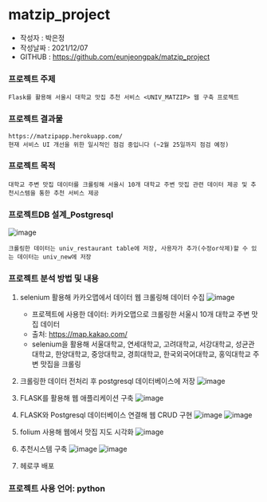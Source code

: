 # matzip_project
  - 작성자 : 박은정
  - 작성날짜 : 2021/12/07
  - GITHUB : https://github.com/eunjeongpak/matzip_project
 
### 프로젝트 주제
    Flask를 활용해 서울시 대학교 맛집 추천 서비스 <UNIV_MATZIP> 웹 구축 프로젝트
    
### 프로젝트 결과물 
    https://matzipapp.herokuapp.com/
    현재 서비스 UI 개선을 위한 일시적인 점검 중입니다 (~2월 25일까지 점검 예정)
    
### 프로젝트 목적
    대학교 주변 맛집 데이터를 크롤링해 서울시 10개 대학교 주변 맛집 관련 데이터 제공 및 추천시스템을 통한 추천 서비스 제공

### 프로젝트DB 설계_Postgresql
  ![image](https://user-images.githubusercontent.com/76864400/144953861-989c306e-237d-482e-96dd-0fba46a49dc5.png)
  
    크롤링한 데이터는 univ_restaurant table에 저장, 사용자가 추가(수정or삭제)할 수 있는 데이터는 univ_new에 저장
    
### 프로젝트 분석 방법 및 내용 
  1. selenium 활용해 카카오맵에서 데이터 웹 크롤링해 데이터 수집
    ![image](https://user-images.githubusercontent.com/76864400/142368454-9128e314-23b9-48dc-b807-ffad80c628f2.png)
    
      - 프로젝트에 사용한 데이터: 카카오맵으로 크롤링한 서울시 10개 대학교 주변 맛집 데이터
      - 출처: https://map.kakao.com/
      - selenium을 활용해 서울대학교, 연세대학교, 고려대학교, 서강대학교, 성균관대학교, 한양대학교, 중앙대학교, 경희대학교, 한국외국어대학교, 홍익대학교 주변 맛집을 크롤링
     

  2. 크롤링한 데이터 전처리 후 postgresql 데이터베이스에 저장
    ![image](https://user-images.githubusercontent.com/76864400/141224642-0ff09948-7428-40d4-8a07-e2c81d06cb07.png)
    
  3. FLASK를 활용해 웹 애플리케이션 구축
    ![image](https://user-images.githubusercontent.com/76864400/142368911-e388b318-8edb-47e7-ac25-87791b2d7591.png)

  4. FLASK와 Postgresql 데이터베이스 연결해 웹 CRUD 구현
    ![image](https://user-images.githubusercontent.com/76864400/142374867-9e4f8074-86cb-4edd-a2a9-2392fd6c97a8.png)
    ![image](https://user-images.githubusercontent.com/76864400/142375045-8ac9c94a-ac63-4a8c-acbf-bed8b7055635.png)


  5. folium 사용해 웹에서 맛집 지도 시각화
    ![image](https://user-images.githubusercontent.com/76864400/142374969-675463f6-fc70-4ea6-822d-edd5daa01fa0.png)

  
  6. 추천시스템 구축
    ![image](https://user-images.githubusercontent.com/76864400/144954181-58d209e6-d626-43f5-b8da-d5c0182eb36d.png)
    ![image](https://user-images.githubusercontent.com/76864400/144954315-6b43491a-c4cc-4f13-bddd-b1722c4ca57f.png)


  7. 헤로쿠 배포
      
    

### 프로젝트 사용 언어: python








